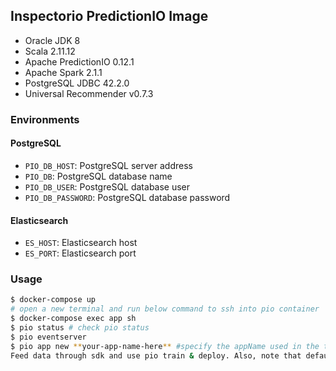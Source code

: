 ## Inspectorio PredictionIO Image

- Oracle JDK 8
- Scala 2.11.12
- Apache PredictionIO 0.12.1
- Apache Spark 2.1.1
- PostgreSQL JDBC 42.2.0
- Universal Recommender v0.7.3

### Environments

#### PostgreSQL

- `PIO_DB_HOST`: PostgreSQL server address
- `PIO_DB`: PostgreSQL database name
- `PIO_DB_USER`: PostgreSQL database user
- `PIO_DB_PASSWORD`: PostgreSQL database password

#### Elasticsearch

- `ES_HOST`: Elasticsearch host
- `ES_PORT`: Elasticsearch port

### Usage
 ```sh
$ docker-compose up
 # open a new terminal and run below command to ssh into pio container
$ docker-compose exec app sh
 $ pio status # check pio status
$ pio eventserver
$ pio app new **your-app-name-here** #specify the appName used in the template's engine.json file (you can see it in the current directory)
 Feed data through sdk and use pio train & deploy. Also, note that default UR integration tests are trimmed and thus, can't be run.
```
